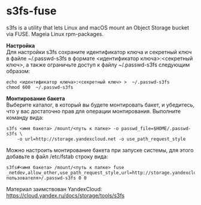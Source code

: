 # s3fs-fuse
s3fs is a utility that lets Linux and macOS mount an Object Storage bucket via FUSE. Mageia Linux rpm-packages.

**Настройка**  
Для настройки s3fs сохраните идентификатор ключа и секретный ключ в файле ~/.passwd-s3fs в формате <идентификатор ключа>:<секретный ключ>, а также ограничьте доступ к файлу ~/.passwd-s3fs следующим образом:
```
echo <идентификатор ключа>:<секретный ключ> >  ~/.passwd-s3fs
chmod 600  ~/.passwd-s3fs
```
**Монтирование бакета**  
Выберите каталог, в который вы будете монтировать бакет, и убедитесь, что у вас достаточно прав для операции монтирования. Выполните команду вида:
```
s3fs <имя бакета> /mount/<путь к папке> -o passwd_file=$HOME/.passwd-s3fs \
    -o url=http://storage.yandexcloud.net -o use_path_request_style
```
Можно настроить монтирование бакета при запуске системы, для этого добавьте в файл /etc/fstab строку вида:
```
s3fs#<имя бакета> /mount/<путь к папке> fuse _netdev,allow_other,use_path_request_style,url=http://storage.yandexcloud.net,passwd_file=/home/<имя пользователя>/.passwd-s3fs 0 0
```
Материал заимствован YandexCloud: https://cloud.yandex.ru/docs/storage/tools/s3fs
